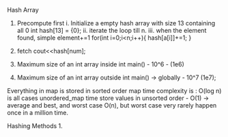Hash Array
1. Precompute first
    i. Initialize a empty hash array with size 13 containing all 0
        int hash[13] = {0};
    ii. iterate the loop till n.
    iii. when the element found, simple element+=1
        for(int i=0;i<n;i++){
            hash[a[i]]+=1;
        }

2. fetch
    cout<<hash[num];

3. Maximum size of an int array inside int main() - 10^6 - (1e6)
4. Maximum size of an int array outside int main() -> globally - 10^7 (1e7);

Everything in map is stored in sorted order
map time complexity is : O(log n) is all cases
unordered_map time store values in unsorted order - O(1) -> average and best, and worst case O(n), but worst case very rarely happen once in a million time.

Hashing Methods
1. 